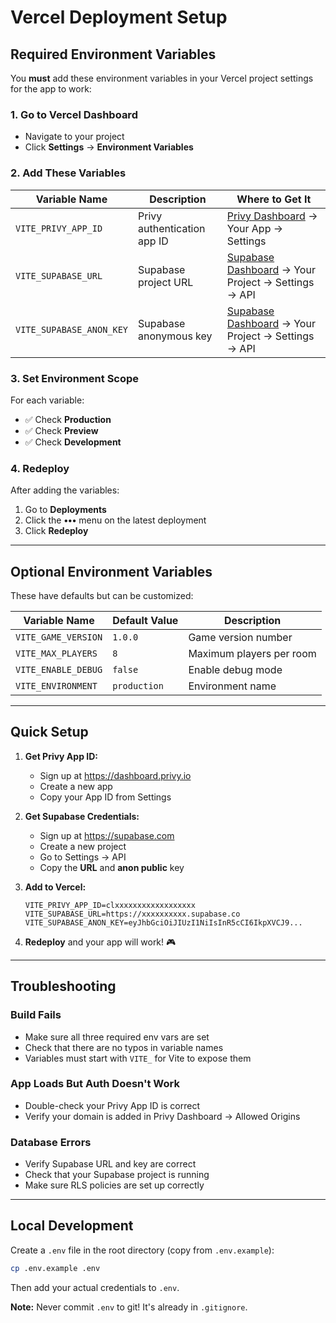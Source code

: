 # Vercel Deployment Setup

## Required Environment Variables

You **must** add these environment variables in your Vercel project settings for the app to work:

### 1. Go to Vercel Dashboard
- Navigate to your project
- Click **Settings** → **Environment Variables**

### 2. Add These Variables

| Variable Name | Description | Where to Get It |
|--------------|-------------|-----------------|
| `VITE_PRIVY_APP_ID` | Privy authentication app ID | [Privy Dashboard](https://dashboard.privy.io) → Your App → Settings |
| `VITE_SUPABASE_URL` | Supabase project URL | [Supabase Dashboard](https://supabase.com/dashboard) → Your Project → Settings → API |
| `VITE_SUPABASE_ANON_KEY` | Supabase anonymous key | [Supabase Dashboard](https://supabase.com/dashboard) → Your Project → Settings → API |

### 3. Set Environment Scope
For each variable:
- ✅ Check **Production**
- ✅ Check **Preview**
- ✅ Check **Development**

### 4. Redeploy
After adding the variables:
1. Go to **Deployments**
2. Click the **•••** menu on the latest deployment
3. Click **Redeploy**

---

## Optional Environment Variables

These have defaults but can be customized:

| Variable Name | Default Value | Description |
|--------------|---------------|-------------|
| `VITE_GAME_VERSION` | `1.0.0` | Game version number |
| `VITE_MAX_PLAYERS` | `8` | Maximum players per room |
| `VITE_ENABLE_DEBUG` | `false` | Enable debug mode |
| `VITE_ENVIRONMENT` | `production` | Environment name |

---

## Quick Setup

1. **Get Privy App ID:**
   - Sign up at https://dashboard.privy.io
   - Create a new app
   - Copy your App ID from Settings

2. **Get Supabase Credentials:**
   - Sign up at https://supabase.com
   - Create a new project
   - Go to Settings → API
   - Copy the **URL** and **anon public** key

3. **Add to Vercel:**
   ```
   VITE_PRIVY_APP_ID=clxxxxxxxxxxxxxxxxxx
   VITE_SUPABASE_URL=https://xxxxxxxxxx.supabase.co
   VITE_SUPABASE_ANON_KEY=eyJhbGciOiJIUzI1NiIsInR5cCI6IkpXVCJ9...
   ```

4. **Redeploy** and your app will work! 🎮

---

## Troubleshooting

### Build Fails
- Make sure all three required env vars are set
- Check that there are no typos in variable names
- Variables must start with `VITE_` for Vite to expose them

### App Loads But Auth Doesn't Work
- Double-check your Privy App ID is correct
- Verify your domain is added in Privy Dashboard → Allowed Origins

### Database Errors
- Verify Supabase URL and key are correct
- Check that your Supabase project is running
- Make sure RLS policies are set up correctly

---

## Local Development

Create a `.env` file in the root directory (copy from `.env.example`):

```bash
cp .env.example .env
```

Then add your actual credentials to `.env`.

**Note:** Never commit `.env` to git! It's already in `.gitignore`.

